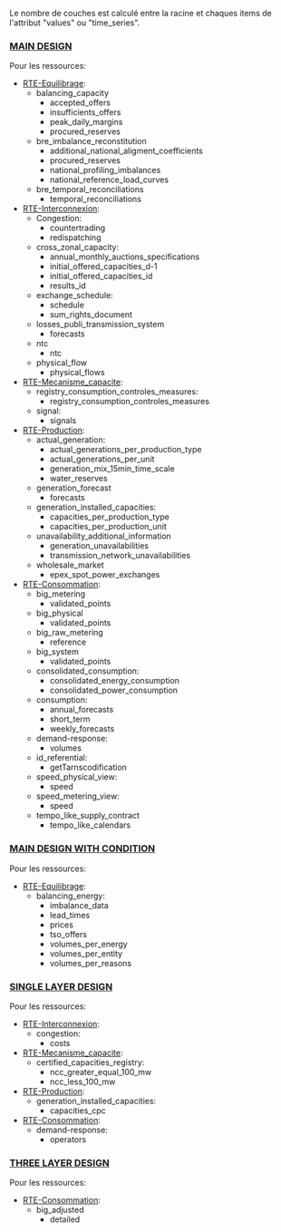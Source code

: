 Le nombre de couches est calculé entre la racine et chaques items de l'attribut "values" ou "time_series".



### [MAIN DESIGN](https://github.com/mathiaHa/MA-Analysis/blob/master/RTEData/Main_design.pdf)
Pour les ressources:
* [RTE-Equilibrage](https://github.com/mathiaHa/MA-Analysis/tree/master/RTEData/rte_data_samples/Equilibrage):
	* balancing_capacity
		* accepted_offers
		* insufficients_offers
		* peak_daily_margins 
		* procured_reserves
	* bre_imbalance_reconstitution
		* additional_national_aligment_coefficients
		* procured_reserves
		* national_profiling_imbalances
		* national_reference_load_curves
	* bre_temporal_reconciliations
		* temporal_reconciliations
* [RTE-Interconnexion](https://github.com/mathiaHa/MA-Analysis/tree/master/RTEData/rte_data_samples/Interconnexion):
	* Congestion:
		* countertrading
		* redispatching
	* cross_zonal_capacity:
		* annual_monthly_auctions_specifications
		* initial_offered_capacities_d-1
		* initial_offered_capacities_id
		* results_id
	* exchange_schedule:
		* schedule
		* sum_rights_document
	* losses_publi_transmission_system
		* forecasts
	* ntc
		* ntc
	* physical_flow
		* physical_flows
* [RTE-Mecanisme_capacite](https://github.com/mathiaHa/MA-Analysis/tree/master/RTEData/rte_data_samples/Mecanisme_Capacite):
	* registry_consumption_controles_measures:
		 * registry_consumption_controles_measures
	* signal:
		* signals
* [RTE-Production](https://github.com/mathiaHa/MA-Analysis/tree/master/RTEData/rte_data_samples/Production):
	* actual_generation:
		* actual_generations_per_production_type
		* actual_generations_per_unit
		* generation_mix_15min_time_scale
		* water_reserves
	* generation_forecast
		* forecasts
	* generation_installed_capacities:
		* capacities_per_production_type
		* capacities_per_production_unit
	* unavailability_additional_information
		* generation_unavailabilities
		* transmission_network_unavailabilities
	* wholesale_market
		* epex_spot_power_exchanges
* [RTE-Consommation](https://github.com/mathiaHa/MA-Analysis/tree/master/RTEData/rte_data_samples/Consommation):
	* big_metering
		* validated_points
	* big_physical
		* validated_points
	* big_raw_metering
		* reference
	* big_system
		* validated_points
	* consolidated_consumption:
		* consolidated_energy_consumption
		* consolidated_power_consumption
	* consumption:
		* annual_forecasts
		* short_term
		* weekly_forecasts
	* demand-response:
		* volumes
	* id_referential:
		* getTarnscodification
	* speed_physical_view:
		* speed
	* speed_metering_view:
		* speed
	* tempo_like_supply_contract
		* tempo_like_calendars

### [MAIN DESIGN WITH CONDITION](https://github.com/mathiaHa/MA-Analysis/blob/master/RTEData/Condition_design.pdf)

Pour les ressources:
* [RTE-Equilibrage](https://github.com/mathiaHa/MA-Analysis/tree/master/RTEData/rte_data_samples/Equilibrage):
	* balancing_energy:
	    * imbalance_data
	    * lead_times
	    * prices
	    * tso_offers
	    * volumes_per_energy
	    * volumes_per_entity
	    * volumes_per_reasons
	
### [SINGLE LAYER DESIGN](https://github.com/mathiaHa/MA-Analysis/blob/master/RTEData/Single_layer_design.pdf)
Pour les ressources:
* [RTE-Interconnexion](https://github.com/mathiaHa/MA-Analysis/tree/master/RTEData/rte_data_samples/Interconnexion):
	* congestion:
		* costs
* [RTE-Mecanisme_capacite](https://github.com/mathiaHa/MA-Analysis/tree/master/RTEData/rte_data_samples/Mecanisme_Capacite):
	* certified_capacities_registry:
		* ncc_greater_equal_100_mw
		* ncc_less_100_mw
* [RTE-Production](https://github.com/mathiaHa/MA-Analysis/tree/master/RTEData/rte_data_samples/Production):
	* generation_installed_capacities:
		* capacities_cpc
* [RTE-Consommation](https://github.com/mathiaHa/MA-Analysis/tree/master/RTEData/rte_data_samples/Consommation):
	* demand-response:
		* operators
		
### [THREE LAYER DESIGN](https://github.com/mathiaHa/MA-Analysis/blob/master/RTEData/Tree_layer_design.pdf)
Pour les ressources:
* [RTE-Consommation](https://github.com/mathiaHa/MA-Analysis/tree/master/RTEData/rte_data_samples/Consommation):
	* big_adjusted
		* detailed


	
